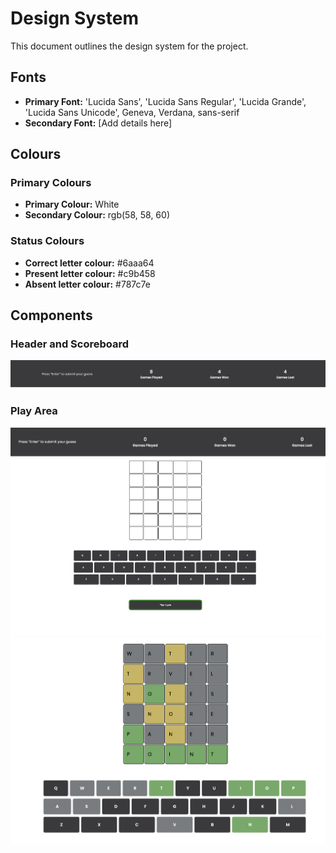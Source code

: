 # Design System
This document outlines the design system for the project.



## Fonts
- **Primary Font:** 'Lucida Sans', 'Lucida Sans Regular', 'Lucida Grande', 'Lucida Sans Unicode', Geneva, Verdana, sans-serif
- **Secondary Font:** [Add details here]


## Colours
### Primary Colours
- **Primary Colour:** White
- **Secondary Colour:**  rgb(58, 58, 60)

### Status Colours
- **Correct letter colour:** #6aaa64
- **Present letter colour:**  #c9b458
- **Absent letter colour:**  #787c7e



## Components
### Header and Scoreboard
![Header](design_system/scoreboard.png)


### Play Area
![InitialState](design_system/emptyGrid.png)
![Component](design_system/playArea.png)

